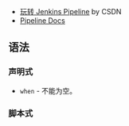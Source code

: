 
- [玩转 Jenkins Pipeline](https://blog.csdn.net/diantun00/article/details/81075007) by CSDN
- [Pipeline Docs](https://jenkins.io/doc/book/pipeline/)

## 语法
### 声明式
- `when` - 不能为空。  

### 脚本式

